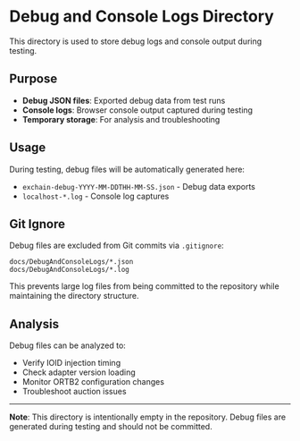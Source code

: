 # Debug and Console Logs Directory

This directory is used to store debug logs and console output during testing.

## Purpose

- **Debug JSON files**: Exported debug data from test runs
- **Console logs**: Browser console output captured during testing
- **Temporary storage**: For analysis and troubleshooting

## Usage

During testing, debug files will be automatically generated here:
- `exchain-debug-YYYY-MM-DDTHH-MM-SS.json` - Debug data exports
- `localhost-*.log` - Console log captures

## Git Ignore

Debug files are excluded from Git commits via `.gitignore`:
```
docs/DebugAndConsoleLogs/*.json
docs/DebugAndConsoleLogs/*.log
```

This prevents large log files from being committed to the repository while maintaining the directory structure.

## Analysis

Debug files can be analyzed to:
- Verify IOID injection timing
- Check adapter version loading
- Monitor ORTB2 configuration changes
- Troubleshoot auction issues

---

**Note**: This directory is intentionally empty in the repository. Debug files are generated during testing and should not be committed. 